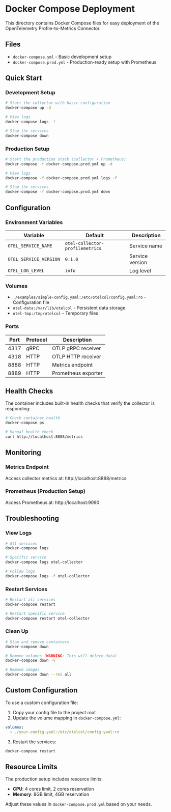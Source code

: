 # Docker Compose Deployment

This directory contains Docker Compose files for easy deployment of the OpenTelemetry Profile-to-Metrics Connector.

## Files

- `docker-compose.yml` - Basic development setup
- `docker-compose.prod.yml` - Production-ready setup with Prometheus

## Quick Start

### Development Setup

```bash
# Start the collector with basic configuration
docker-compose up -d

# View logs
docker-compose logs -f

# Stop the services
docker-compose down
```

### Production Setup

```bash
# Start the production stack (collector + Prometheus)
docker-compose -f docker-compose.prod.yml up -d

# View logs
docker-compose -f docker-compose.prod.yml logs -f

# Stop the services
docker-compose -f docker-compose.prod.yml down
```

## Configuration

### Environment Variables

| Variable | Default | Description |
|----------|---------|-------------|
| `OTEL_SERVICE_NAME` | `otel-collector-profilemetrics` | Service name |
| `OTEL_SERVICE_VERSION` | `0.1.0` | Service version |
| `OTEL_LOG_LEVEL` | `info` | Log level |

### Volumes

- `./examples/simple-config.yaml:/etc/otelcol/config.yaml:ro` - Configuration file
- `otel-data:/var/lib/otelcol` - Persistent data storage
- `otel-tmp:/tmp/otelcol` - Temporary files

### Ports

| Port | Protocol | Description |
|------|----------|-------------|
| 4317 | gRPC | OTLP gRPC receiver |
| 4318 | HTTP | OTLP HTTP receiver |
| 8888 | HTTP | Metrics endpoint |
| 8889 | HTTP | Prometheus exporter |

## Health Checks

The container includes built-in health checks that verify the collector is responding:

```bash
# Check container health
docker-compose ps

# Manual health check
curl http://localhost:8888/metrics
```

## Monitoring

### Metrics Endpoint

Access collector metrics at: http://localhost:8888/metrics

### Prometheus (Production Setup)

Access Prometheus at: http://localhost:9090

## Troubleshooting

### View Logs

```bash
# All services
docker-compose logs

# Specific service
docker-compose logs otel-collector

# Follow logs
docker-compose logs -f otel-collector
```

### Restart Services

```bash
# Restart all services
docker-compose restart

# Restart specific service
docker-compose restart otel-collector
```

### Clean Up

```bash
# Stop and remove containers
docker-compose down

# Remove volumes (WARNING: This will delete data)
docker-compose down -v

# Remove images
docker-compose down --rmi all
```

## Custom Configuration

To use a custom configuration file:

1. Copy your config file to the project root
2. Update the volume mapping in `docker-compose.yml`:

```yaml
volumes:
  - ./your-config.yaml:/etc/otelcol/config.yaml:ro
```

3. Restart the services:

```bash
docker-compose restart
```

## Resource Limits

The production setup includes resource limits:

- **CPU**: 4 cores limit, 2 cores reservation
- **Memory**: 8GB limit, 4GB reservation

Adjust these values in `docker-compose.prod.yml` based on your needs.
